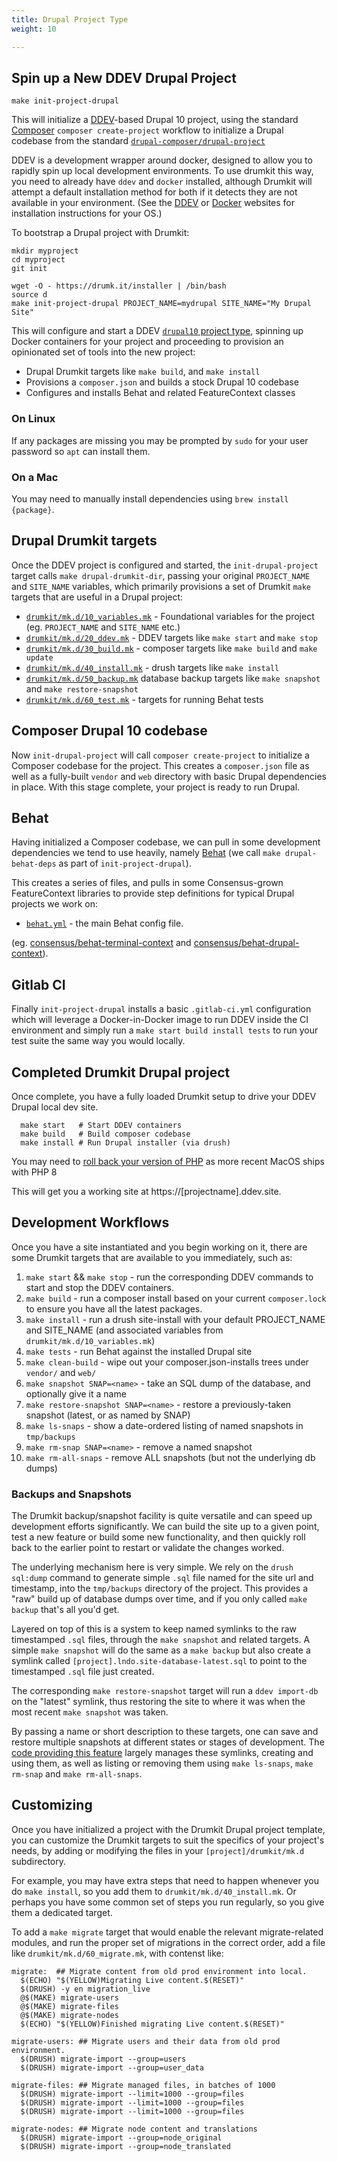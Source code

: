 ```yaml
---
title: Drupal Project Type
weight: 10

---
```


## Spin up a New DDEV Drupal Project

`make init-project-drupal`

This will initialize a [DDEV](https://ddev.com)-based Drupal 10
project, using the standard [Composer](https://getcomposer.org)
`composer create-project` workflow to initialize a Drupal codebase from the
standard
[`drupal-composer/drupal-project`](https://github.com/drupal-composer/drupal-project)

DDEV is a development wrapper around docker, designed to allow you to rapidly
spin up local development environments. To use drumkit this way, you need to
already have `ddev` and `docker` installed, although Drumkit will attempt a
default installation method for both if it detects they are not available in
your environment. (See the [DDEV](https://ddev.com) or
[Docker](https://docker.com) websites for installation instructions for your
OS.)

To bootstrap a Drupal project with Drumkit:

```
mkdir myproject
cd myproject
git init

wget -O - https://drumk.it/installer | /bin/bash
source d
make init-project-drupal PROJECT_NAME=mydrupal SITE_NAME="My Drupal Site"
```

This will configure and start a DDEV [`drupal10` project
type](https://ddev.readthedocs.io/en/stable/users/configuration/config/#type),
spinning up Docker containers for your project and proceeding to provision an
opinionated set of tools into the new project:

* Drupal Drumkit targets like `make build`, and `make install`
* Provisions a `composer.json` and builds a stock Drupal 10 codebase
* Configures and installs Behat and related FeatureContext classes

### On Linux
If any packages are missing you may be prompted by `sudo` for your user password so `apt` can install them.

### On a Mac
You may need to manually install dependencies using `brew install {package}`.

## Drupal Drumkit targets

Once the DDEV project is configured and started, the `init-drupal-project`
target calls `make drupal-drumkit-dir`, passing your original `PROJECT_NAME`
and `SITE_NAME` variables, which primarily provisions a set of Drumkit `make`
targets that are useful in a Drupal project:

* [`drumkit/mk.d/10_variables.mk`](https://gitlab.com/consensus.enterprises/drumkit/-/blob/main/files/drupal-project/10_variables.mk.tmpl) - Foundational variables for the project (eg. `PROJECT_NAME` and `SITE_NAME` etc.)
* [`drumkit/mk.d/20_ddev.mk`](https://gitlab.com/consensus.enterprises/drumkit/-/blob/main/files/drupal-project/20_ddev.mk) - DDEV targets like `make start` and `make stop`
* [`drumkit/mk.d/30_build.mk`](https://gitlab.com/consensus.enterprises/drumkit/-/blob/main/files/drupal-project/30_build.mk) - composer targets like `make build` and `make update`
* [`drumkit/mk.d/40_install.mk`](https://gitlab.com/consensus.enterprises/drumkit/-/blob/main/files/drupal-project/40_install.mk) - drush targets like `make install`
* [`drumkit/mk.d/50_backup.mk`](https://gitlab.com/consensus.enterprises/drumkit/-/blob/main/files/drupal-project/50_backup.mk) database backup targets like `make snapshot` and `make restore-snapshot`
* [`drumkit/mk.d/60_test.mk`](https://gitlab.com/consensus.enterprises/drumkit/-/blob/main/files/drupal-project/60_test.mk) - targets for running Behat tests

## Composer Drupal 10 codebase

Now `init-drupal-project` will call `composer create-project` to initialize a
Composer codebase for the project. This creates a `composer.json` file as well
as a fully-built `vendor` and `web` directory with basic Drupal dependencies in
place. With this stage complete, your project is ready to run Drupal.

## Behat

Having initialized a Composer codebase, we can pull in some development
dependencies we tend to use heavily, namely [Behat]() (we call `make drupal-behat-deps` as part of `init-project-drupal`).

This creates a series of files, and pulls in some Consensus-grown FeatureContext
libraries to provide step definitions for typical Drupal projects we work on:

* [`behat.yml`](https://gitlab.com/consensus.enterprises/drumkit/-/blob/main/files/drupal-project/behat.yml.tmpl) - the main Behat config file.


(eg.  [consensus/behat-terminal-context](https://packagist.org/packages/consensus/behat-terminal-context) and [consensus/behat-drupal-context](https://packagist.org/packages/consensus/behat-drupal-context)).

## Gitlab CI

Finally `init-project-drupal` installs a basic `.gitlab-ci.yml` configuration
which will leverage a Docker-in-Docker image to run DDEV inside the CI
environment and simply run a `make start build install tests` to run your test
suite the same way you would locally.

## Completed Drumkit Drupal project

Once complete, you have a fully loaded Drumkit setup to drive your DDEV Drupal
local dev site.

```
  make start   # Start DDEV containers
  make build   # Build composer codebase
  make install # Run Drupal installer (via drush)
```

You may need to [roll back your version of PHP](https://stackoverflow.com/questions/34909101/how-can-i-easily-switch-between-php-versions-on-mac-osx) as more recent MacOS ships with PHP 8

This will get you a working site at https://[projectname].ddev.site.

## Development Workflows

Once you have a site instantiated and you begin working on it, there are some
Drumkit targets that are available to you immediately, such as:

1. `make start` && `make stop` - run the corresponding DDEV commands to start and stop the DDEV containers.
1. `make build` - run a composer install based on your current `composer.lock` to ensure you have all the latest packages.
1. `make install` - run a drush site-install with your default PROJECT_NAME and SITE_NAME (and associated variables from `drumkit/mk.d/10_variables.mk`)
1. `make tests` - run Behat against the installed Drupal site
1. `make clean-build` - wipe out your composer.json-installs trees under `vendor/` and `web/`
1. `make snapshot SNAP=<name>` - take an SQL dump of the database, and optionally give it a name
1. `make restore-snapshot SNAP=<name>` - restore a previously-taken snapshot (latest, or as named by SNAP)
1. `make ls-snaps` - show a date-ordered listing of named snapshots in `tmp/backups`
1. `make rm-snap SNAP=<name>` - remove a named snapshot
1. `make rm-all-snaps` - remove ALL snapshots (but not the underlying db dumps)

### Backups and Snapshots

The Drumkit backup/snapshot facility is quite versatile and can speed up
development efforts significantly. We can build the site up to a given point,
test a new feature or build some new functionality, and then quickly roll back
to the earlier point to restart or validate the changes worked.

The underlying mechanism here is very simple. We rely on the `drush sql:dump`
command to generate simple `.sql` file named for the site url and timestamp,
into the `tmp/backups` directory of the project. This provides a "raw" build up
of database dumps over time, and if you only called `make backup` that's all
you'd get.

Layered on top of this is a system to keep named symlinks to the raw
timestamped `.sql` files, through the `make snapshot` and related targets. A
simple `make snapshot` will do the same as a `make backup` but also create a
symlink called `[project].lndo.site-database-latest.sql` to point to the
timestamped `.sql` file just created.

The corresponding `make restore-snapshot` target will run a `ddev import-db`
on the "latest" symlink, thus restoring the site to where it was when the most
recent `make snapshot` was taken.

By passing a name or short description to these targets, one can save and
restore multiple snapshots at different states or stages of development. The
[code providing this
feature](https://gitlab.com/consensus.enterprises/drumkit/-/blob/master/files/drupal-project/50_backup.mk)
largely manages these symlinks, creating and using them, as well as listing or
removing them using `make ls-snaps`, `make rm-snap` and `make rm-all-snaps`.

## Customizing

Once you have initialized a project with the Drumkit Drupal project template,
you can customize the Drumkit targets to suit the specifics of your project's
needs, by adding or modifying the files in your `[project]/drumkit/mk.d`
subdirectory.

For example, you may have extra steps that need to happen whenever you do `make
install`, so you add them to `drumkit/mk.d/40_install.mk`. Or perhaps you have
some common set of steps you run regularly, so you give them a dedicated target.

To add a `make migrate` target that would enable the relevant migrate-related
modules, and run the proper set of migrations in the correct order, add a file
like `drumkit/mk.d/60_migrate.mk`, with contenst like:

```
migrate:  ## Migrate content from old prod environment into local.
  $(ECHO) "$(YELLOW)Migrating Live content.$(RESET)"
  $(DRUSH) -y en migration_live
  @$(MAKE) migrate-users
  @$(MAKE) migrate-files
  @$(MAKE) migrate-nodes
  $(ECHO) "$(YELLOW)Finished migrating Live content.$(RESET)"

migrate-users: ## Migrate users and their data from old prod environment.
  $(DRUSH) migrate-import --group=users
  $(DRUSH) migrate-import --group=user_data

migrate-files: ## Migrate managed files, in batches of 1000
  $(DRUSH) migrate-import --limit=1000 --group=files
  $(DRUSH) migrate-import --limit=1000 --group=files
  $(DRUSH) migrate-import --limit=1000 --group=files

migrate-nodes: ## Migrate node content and translations
  $(DRUSH) migrate-import --group=node_original
  $(DRUSH) migrate-import --group=node_translated
```
